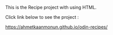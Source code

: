 This is the Recipe project with using HTML.

Click link below to see the project :

https://ahmetkaanmonun.github.io/odin-recipes/

